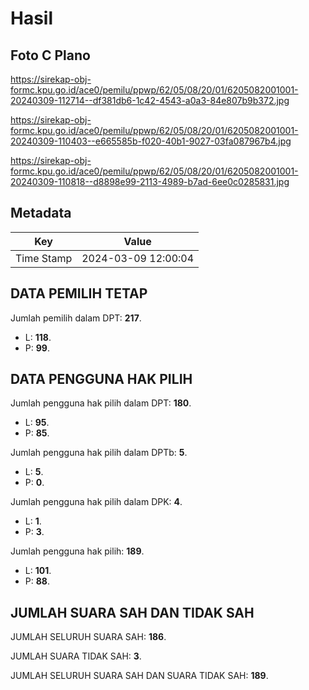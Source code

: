 # Hasil

## Foto C Plano

https://sirekap-obj-formc.kpu.go.id/ace0/pemilu/ppwp/62/05/08/20/01/6205082001001-20240309-112714--df381db6-1c42-4543-a0a3-84e807b9b372.jpg

https://sirekap-obj-formc.kpu.go.id/ace0/pemilu/ppwp/62/05/08/20/01/6205082001001-20240309-110403--e665585b-f020-40b1-9027-03fa087967b4.jpg

https://sirekap-obj-formc.kpu.go.id/ace0/pemilu/ppwp/62/05/08/20/01/6205082001001-20240309-110818--d8898e99-2113-4989-b7ad-6ee0c0285831.jpg


## Metadata

| Key        | Value               |
| ---------- | ------------------- |
| Time Stamp | 2024-03-09 12:00:04 |


## DATA PEMILIH TETAP

Jumlah pemilih dalam DPT: **217**.
 * L: **118**.
 * P: **99**.

## DATA PENGGUNA HAK PILIH

Jumlah pengguna hak pilih dalam DPT: **180**.
 * L: **95**.
 * P: **85**.

Jumlah pengguna hak pilih dalam DPTb: **5**.
 * L: **5**.
 * P: **0**.

Jumlah pengguna hak pilih dalam DPK: **4**.
 * L: **1**.
 * P: **3**.

Jumlah pengguna hak pilih: **189**.
 * L: **101**.
 * P: **88**.

## JUMLAH SUARA SAH DAN TIDAK SAH

JUMLAH SELURUH SUARA SAH: **186**.

JUMLAH SUARA TIDAK SAH: **3**.

JUMLAH SELURUH SUARA SAH DAN SUARA TIDAK SAH: **189**.


